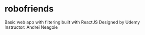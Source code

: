 # robofriends
Basic web app with filtering built with ReactJS
Designed by Udemy Instructor: Andrei Neagoie

